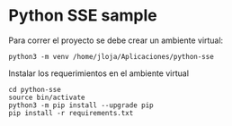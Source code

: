 # Python SSE sample

Para correr el proyecto se debe crear un ambiente virtual:

```console
python3 -m venv /home/jloja/Aplicaciones/python-sse
```

Instalar los requerimientos en el ambiente virtual

```console
cd python-sse
source bin/activate
python3 -m pip install --upgrade pip
pip install -r requirements.txt
```
